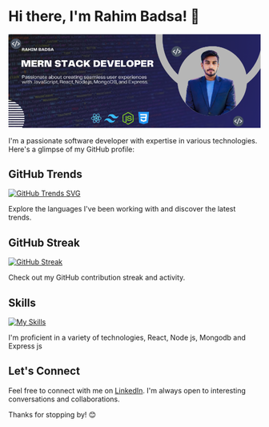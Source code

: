 <!-- [![GitHub Trends SVG](https://api.githubtrends.io/user/svg/avgupta456/langs)](https://githubtrends.io)
---
[![GitHub Streak](https://github-readme-streak-stats.herokuapp.com?user=Rahim%20Badsa&theme=solarized-dark&hide_border=true&border_radius=6&card_width=442)](https://git.io/streak-stats)
---
[![My Skills](https://skillicons.dev/icons?i=aws,gcp,azure,react,vue,flutter&perline=3)](https://skillicons.dev) -->




# Hi there, I'm Rahim Badsa! 👋

![Cover Photo](https://raw.githubusercontent.com/developerbadsa/developerbadsa/main/Blue%20Gradient%20Dental%20Health%20Facebook%20Fundraiser%20Cover%20Photo.png)

I'm a passionate software developer with expertise in various technologies. Here's a glimpse of my GitHub profile:

## GitHub Trends

[![GitHub Trends SVG](https://api.githubtrends.io/user/svg/avgupta456/langs)](https://githubtrends.io)

Explore the languages I've been working with and discover the latest trends.

## GitHub Streak

[![GitHub Streak](https://github-readme-streak-stats.herokuapp.com?user=Rahim%20Badsa&theme=solarized-dark&hide_border=true&border_radius=6&card_width=442)](https://git.io/streak-stats)

Check out my GitHub contribution streak and activity.

## Skills

[![My Skills](https://skillicons.dev/icons?i=aws,gcp,azure,react,vue,flutter&perline=3)](https://skillicons.dev)

I'm proficient in a variety of technologies, React, Node js, Mongodb and Express js

<!-- ## Projects

- **Project Name 1:** Brief description or tagline
  - [Repository](link)
  - Highlights: Any key features or achievements

- **Project Name 2:** Brief description or tagline
  - [Repository](link)
  - Highlights: Any key features or achievements -->

<!-- ## Blog

I occasionally write about my experiences and insights. Check out my [blog](link) for more! -->

## Let's Connect

Feel free to connect with me on [LinkedIn](https://www.linkedin.com/in/rahim-badsa/). I'm always open to interesting conversations and collaborations.

Thanks for stopping by! 😊
